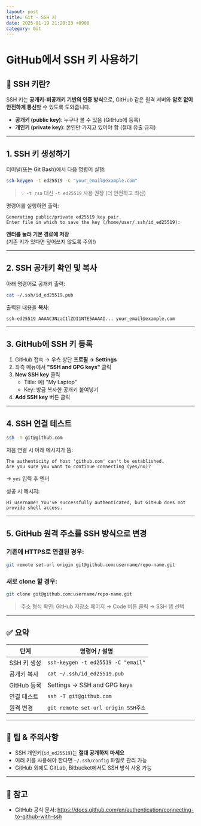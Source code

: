 ```yaml
---
layout: post
title: Git - SSH 키
date: 2025-01-19 21:20:23 +0900
category: Git
---
```

# GitHub에서 SSH 키 사용하기

## 🔐 SSH 키란?

SSH 키는 **공개키-비공개키 기반의 인증 방식**으로, GitHub 같은 원격 서버와 **암호 없이 안전하게 통신**할 수 있도록 도와줍니다.

- **공개키 (public key)**: 누구나 볼 수 있음 (GitHub에 등록)
- **개인키 (private key)**: 본인만 가지고 있어야 함 (절대 유출 금지)

---

## 1. SSH 키 생성하기

터미널(또는 Git Bash)에서 다음 명령어 실행:

```bash
ssh-keygen -t ed25519 -C "your_email@example.com"
```

> 💡 `-t rsa` 대신 `-t ed25519` 사용 권장 (더 안전하고 최신)

명령어를 실행하면 출력:

```
Generating public/private ed25519 key pair.
Enter file in which to save the key (/home/user/.ssh/id_ed25519):
```

**엔터를 눌러 기본 경로에 저장**  
(기존 키가 있다면 덮어쓰지 않도록 주의!)

---

## 2. SSH 공개키 확인 및 복사

아래 명령어로 공개키 출력:

```bash
cat ~/.ssh/id_ed25519.pub
```

출력된 내용을 **복사**:

```
ssh-ed25519 AAAAC3NzaC1lZDI1NTE5AAAAI... your_email@example.com
```

---

## 3. GitHub에 SSH 키 등록

1. GitHub 접속 → 우측 상단 **프로필 → Settings**
2. 좌측 메뉴에서 **"SSH and GPG keys"** 클릭
3. **New SSH key** 클릭
   - Title: 예) "My Laptop"
   - Key: 방금 복사한 공개키 붙여넣기
4. **Add SSH key** 버튼 클릭

---

## 4. SSH 연결 테스트

```bash
ssh -T git@github.com
```

처음 연결 시 아래 메시지가 뜸:

```
The authenticity of host 'github.com' can't be established.
Are you sure you want to continue connecting (yes/no)?
```

→ `yes` 입력 후 엔터

성공 시 메시지:

```
Hi username! You've successfully authenticated, but GitHub does not provide shell access.
```

---

## 5. GitHub 원격 주소를 SSH 방식으로 변경

### 기존에 HTTPS로 연결된 경우:

```bash
git remote set-url origin git@github.com:username/repo-name.git
```

### 새로 clone 할 경우:

```bash
git clone git@github.com:username/repo-name.git
```

> 주소 형식 확인: GitHub 저장소 페이지 → Code 버튼 클릭 → SSH 탭 선택

---

## ✅ 요약

| 단계 | 명령어 / 설명 |
|------|---------------|
| SSH 키 생성 | `ssh-keygen -t ed25519 -C "email"` |
| 공개키 복사 | `cat ~/.ssh/id_ed25519.pub` |
| GitHub 등록 | Settings → SSH and GPG keys |
| 연결 테스트 | `ssh -T git@github.com` |
| 원격 변경 | `git remote set-url origin SSH주소` |

---

## 🧠 팁 & 주의사항

- SSH 개인키(`id_ed25519`)는 **절대 공개하지 마세요**
- 여러 키를 사용해야 한다면 `~/.ssh/config` 파일로 관리 가능
- GitHub 외에도 GitLab, Bitbucket에서도 SSH 방식 사용 가능

---

## 📎 참고

- GitHub 공식 문서: https://docs.github.com/en/authentication/connecting-to-github-with-ssh
